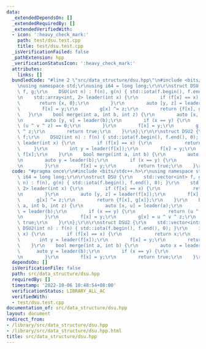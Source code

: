 ```yaml
---
data:
  _extendedDependsOn: []
  _extendedRequiredBy: []
  _extendedVerifiedWith:
  - icon: ':heavy_check_mark:'
    path: test/dsu.test.cpp
    title: test/dsu.test.cpp
  _isVerificationFailed: false
  _pathExtension: hpp
  _verificationStatusIcon: ':heavy_check_mark:'
  attributes:
    links: []
  bundledCode: "#line 2 \"src/data_structure/dsu.hpp\"\n#include <bits/stdc++.h>\r\
    \nusing namespace std;\r\nusing i64 = long long;\r\n\r\nstruct DSU {\r\n    std::vector<int>\
    \ f, g;\r\n    DSU(int n) : f(n), g(n) { std::iota(f.begin(), f.end(), 0); }\r\
    \n    std::array<int, 2> leader(int x) {\r\n        if (f[x] == x) {\r\n     \
    \       return {x, 0};\r\n        }\r\n        auto [y, z] = leader(f[x]);\r\n\
    \        f[x] = y;\r\n        g[x] ^= z;\r\n        return {f[x], g[x]};\r\n \
    \   }\r\n    bool merge(int a, int b, int z) {\r\n        auto [x, u] = leader(a);\r\
    \n        auto [y, v] = leader(b);\r\n        if (x == y) {\r\n            return\
    \ (u ^ v ^ z) == 0;\r\n        }\r\n        f[x] = y;\r\n        g[x] = u ^ v\
    \ ^ z;\r\n        return true;\r\n    }\r\n};\r\n\r\nstruct DSU2 {\r\n    std::vector<int>\
    \ f;\r\n    DSU2(int n) : f(n) { std::iota(f.begin(), f.end(), 0); }\r\n    int\
    \ leader(int x) {\r\n        if (f[x] == x) {\r\n            return x;\r\n   \
    \     }\r\n        int y = leader(f[x]);\r\n        f[x] = y;\r\n        return\
    \ f[x];\r\n    }\r\n    bool merge(int a, int b) {\r\n        auto x = leader(a);\r\
    \n        auto y = leader(b);\r\n        if (x == y) {\r\n            return false;\r\
    \n        }\r\n        f[x] = y;\r\n        return true;\r\n    }\r\n};\n"
  code: "#pragma once\r\n#include <bits/stdc++.h>\r\nusing namespace std;\r\nusing\
    \ i64 = long long;\r\n\r\nstruct DSU {\r\n    std::vector<int> f, g;\r\n    DSU(int\
    \ n) : f(n), g(n) { std::iota(f.begin(), f.end(), 0); }\r\n    std::array<int,\
    \ 2> leader(int x) {\r\n        if (f[x] == x) {\r\n            return {x, 0};\r\
    \n        }\r\n        auto [y, z] = leader(f[x]);\r\n        f[x] = y;\r\n  \
    \      g[x] ^= z;\r\n        return {f[x], g[x]};\r\n    }\r\n    bool merge(int\
    \ a, int b, int z) {\r\n        auto [x, u] = leader(a);\r\n        auto [y, v]\
    \ = leader(b);\r\n        if (x == y) {\r\n            return (u ^ v ^ z) == 0;\r\
    \n        }\r\n        f[x] = y;\r\n        g[x] = u ^ v ^ z;\r\n        return\
    \ true;\r\n    }\r\n};\r\n\r\nstruct DSU2 {\r\n    std::vector<int> f;\r\n   \
    \ DSU2(int n) : f(n) { std::iota(f.begin(), f.end(), 0); }\r\n    int leader(int\
    \ x) {\r\n        if (f[x] == x) {\r\n            return x;\r\n        }\r\n \
    \       int y = leader(f[x]);\r\n        f[x] = y;\r\n        return f[x];\r\n\
    \    }\r\n    bool merge(int a, int b) {\r\n        auto x = leader(a);\r\n  \
    \      auto y = leader(b);\r\n        if (x == y) {\r\n            return false;\r\
    \n        }\r\n        f[x] = y;\r\n        return true;\r\n    }\r\n};"
  dependsOn: []
  isVerificationFile: false
  path: src/data_structure/dsu.hpp
  requiredBy: []
  timestamp: '2022-10-06 10:48:54+08:00'
  verificationStatus: LIBRARY_ALL_AC
  verifiedWith:
  - test/dsu.test.cpp
documentation_of: src/data_structure/dsu.hpp
layout: document
redirect_from:
- /library/src/data_structure/dsu.hpp
- /library/src/data_structure/dsu.hpp.html
title: src/data_structure/dsu.hpp
---
```

